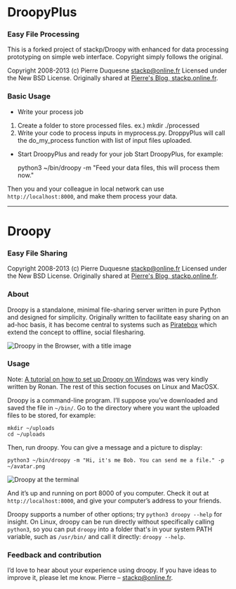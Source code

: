 # DroopyPlus
### Easy File Processing
This is a forked project of stackp/Droopy with enhanced for data processing prototyping on simple web interface.
Copyright simply follows the original.

Copyright 2008-2013 (c) Pierre Duquesne <stackp@online.fr>
Licensed under the New BSD License.
Originally shared at [Pierre's Blog, stackp.online.fr](http://stackp.online.fr/droopy).

### Basic Usage
- Write your process job
1. Create a folder to store processed files. ex.) mkdir ./processed
2. Write your code to process inputs in myprocess.py.
   DroppyPlus will call the do_my_process function with list of input files uploaded.
- Start DroopyPlus and ready for your job
Start DroopyPlus, for example:

    python3 ~/bin/droopy -m "Feed your data files, this will process them now."

Then you and your colleague in local network can use `http://localhost:8000`,
and make them process your data.

---

# Droopy

### Easy File Sharing
Copyright 2008-2013 (c) Pierre Duquesne <stackp@online.fr>
Licensed under the New BSD License.
Originally shared at [Pierre's Blog, stackp.online.fr](http://stackp.online.fr/droopy).

### About
Droopy is a standalone, minimal file-sharing server written in pure Python and
designed for simplicity. Originally written to facilitate easy sharing on an
ad-hoc basis, it has become central to systems such as [Piratebox](http://www.piratebox.cc/)
which extend the concept to offline, social filesharing.

![Droopy in the Browser, with a title image](img/droopy-in-browser-thumb.png)

### Usage
Note: [A tutorial on how to set up Droopy on Windows](http://www.techkings.org/general-pc-chat/34104-droopy-tutorial.html)
was very kindly written by Ronan. The rest of this section focuses on Linux and MacOSX.

Droopy is a command-line program. I’ll suppose you’ve downloaded and saved the file in `~/bin/`.
Go to the directory where you want the uploaded files to be stored, for example:

    mkdir ~/uploads
    cd ~/uploads 

Then, run droopy. You can give a message and a picture to display:

    python3 ~/bin/droopy -m "Hi, it's me Bob. You can send me a file." -p ~/avatar.png

![Droopy at the terminal](img/droopy-in-terminal-thumb.png)

And it’s up and running on port 8000 of you computer. Check it out at `http://localhost:8000`,
and give your computer’s address to your friends.

Droopy supports a number of other options; try `python3 droopy --help` for insight.
On Linux, droopy can be run directly without specifically calling `python3`, so
you can put `droopy` into a folder that's in your system PATH variable, such as
`/usr/bin/` and call it directly: `droopy --help`.

### Feedback and contribution
I’d love to hear about your experience using droopy.
If you have ideas to improve it, please let me know.
Pierre – [stackp@online.fr](mailto:stackp@online.fr). 
